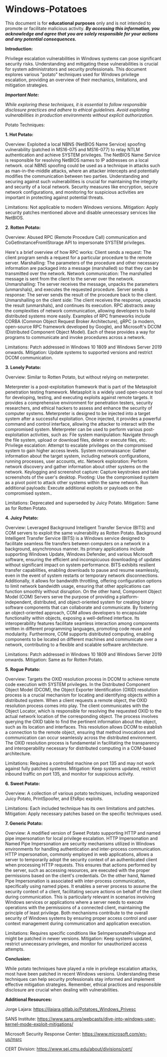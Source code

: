 # Windows-Potatoes


This document is for **educational purposes** only and is not intended to promote or facilitate malicious activity. _**By accessing this information, you acknowledge and agree that you are solely responsible for your actions and any potential consequences.**_

**Introduction:**

Privilege escalation vulnerabilities in Windows systems can pose significant security risks. Understanding and mitigating these vulnerabilities is crucial for system administrators and security professionals. This document explores various "potato" techniques used for Windows privilege escalation, providing an overview of their mechanics, limitations, and mitigation strategies.

_**Important Note:**_

_While exploring these techniques, it is essential to follow responsible disclosure practices and adhere to ethical guidelines. Avoid exploiting vulnerabilities in production environments without explicit authorization._

Potato Techniques:

**1. Hot Potato:**

Overview: Exploited a local NBNS (NetBIOS Name Service) spoofing vulnerability (patched in MS16-075 and MS16-077) to relay NTLM authentication and achieve SYSTEM privileges. The NetBIOS Name Service is responsible for resolving NetBIOS names to IP addresses on a local network. ocal NBNS spoofing could be used as a technique in attacks such as man-in-the-middle attacks, where an attacker intercepts and potentially modifies the communication between two parties. Understanding and securing against such vulnerabilities is crucial for maintaining the integrity and security of a local network. Security measures like encryption, secure network configurations, and monitoring for suspicious activities are important in protecting against potential threats.

Limitations: Not applicable to modern Windows versions. 
Mitigation: Apply security patches mentioned above and disable unnecessary services like NetBIOS.

**2. Rotten Potato:**

Overview: Abused RPC (Remote Procedure Call) communication and CoGetInstanceFromIStorage API to impersonate SYSTEM privileges.

Here's a brief overview of how RPC works:
Client sends a request: The client program sends a request for a particular procedure to the remote server.
Marshalling: The parameters of the procedure and other necessary information are packaged into a message (marshalled) so that they can be transmitted over the network. Network communication: The marshalled message is sent from the client to the server over the network. 
Unmarshalling: The server receives the message, unpacks the parameters (unmarshals), and executes the requested procedure.
Server sends a response: The server sends the result of the procedure back to the client.
Unmarshalling on the client side: The client receives the response, unpacks the result (unmarshals), and continues its execution.
RPC abstracts away the complexities of network communication, allowing developers to build distributed systems more easily. Examples of RPC frameworks include CORBA (Common Object Request Broker Architecture), gRPC (a modern, open-source RPC framework developed by Google), and Microsoft's DCOM (Distributed Component Object Model). Each of these provides a way for programs to communicate and invoke procedures across a network.

Limitations: Patch addressed in Windows 10 1809 and Windows Server 2019 onwards.
Mitigation: Update systems to supported versions and restrict DCOM communication.

**3. Lonely Potato:**

Overview: Similar to Rotten Potato, but without relying on meterpreter.

Meterpreter is a post-exploitation framework that is part of the Metasploit penetration testing framework. Metasploit is a widely used open-source tool for developing, testing, and executing exploits against remote targets. It provides a comprehensive environment for penetration testers, security researchers, and ethical hackers to assess and enhance the security of computer systems. Meterpreter is designed to be injected into a target system after a successful exploitation. Once injected, it provides a powerful command and control interface, allowing the attacker to interact with the compromised system. Meterpreter can be used to perform various post-exploitation activities, such as:
File system manipulation: Navigate through the file system, upload or download files, delete or execute files, etc.
Privilege escalation: Attempt to escalate privileges on the compromised system to gain higher access levels.
System reconnaissance: Gather information about the target system, including network configurations, running processes, user accounts, etc.
Network exploration: Perform network discovery and gather information about other systems on the network.
Keylogging and screenshot capture: Capture keystrokes and take screenshots of the user's desktop.
Pivoting: Use the compromised system as a pivot point to attack other systems within the same network.
Run additional payloads: Execute additional exploits or payloads on the compromised system..

Limitations: Deprecated and superseded by Juicy Potato.
Mitigation: Same as for Rotten Potato.

**4. Juicy Potato:**

Overview: Leveraged Background Intelligent Transfer Service (BITS) and COM servers to exploit the same vulnerability as Rotten Potato.
Background Intelligent Transfer Service (BITS) is a Windows service designed to facilitate seamless file transfers between computers on a network in a background, asynchronous manner. Its primary applications include supporting Windows Update, Windows Defender, and various Microsoft software, ensuring the efficient and inconspicuous downloading of updates without significant impact on system performance. BITS exhibits resilient transfer capabilities, enabling downloads to pause and resume seamlessly, even in the event of system restarts or temporary network disconnections. Additionally, it allows for bandwidth throttling, offering configuration options to limit network bandwidth usage, ensuring that other applications can function smoothly without disruption. On the other hand, Component Object Model (COM) Servers serve the purpose of providing a platform-independent, distributed, and object-oriented system for creating binary software components that can collaborate and communicate. By fostering an object-oriented approach, COM allows developers to encapsulate functionality within objects, exposing a well-defined interface. Its interoperability features facilitate seamless interaction among components written in different programming languages, promoting code reuse and modularity. Furthermore, COM supports distributed computing, enabling components to be located on different machines and communicate over a network, contributing to a flexible and scalable software architecture.

Limitations: Patch addressed in Windows 10 1809 and Windows Server 2019 onwards.
Mitigation: Same as for Rotten Potato.

**5. Rogue Potato:**

Overview: Targets the OXID resolution process in DCOM to achieve remote code execution with SYSTEM privileges.
In the Distributed Component Object Model (DCOM), the Object Exporter Identification (OXID) resolution process is a crucial mechanism for locating and identifying objects within a distributed system. When a client requests a remote object, the OXID resolution process comes into play. The client communicates with the Object Locator, which is responsible for resolving the requested OXID to the actual network location of the corresponding object. The process involves querying the OXID table to find the pertinent information about the object, such as its location and interfaces. This resolution allows DCOM to establish a connection to the remote object, ensuring that method invocations and communication can occur seamlessly across the distributed environment. The OXID resolution process is fundamental in facilitating the transparency and interoperability necessary for distributed computing in a COM-based architecture.

Limitations: Requires a controlled machine on port 135 and may not work against fully patched systems.
Mitigation: Keep systems updated, restrict inbound traffic on port 135, and monitor for suspicious activity.

**6. Sweet Potato:**

Overview: A collection of various potato techniques, including weaponized Juicy Potato, PrintSpoofer, and EfsRpc exploits.

Limitations: Each included technique has its own limitations and patches.
Mitigation: Apply necessary patches based on the specific techniques used.

**7. Generic Potato:**

Overview: A modified version of Sweet Potato supporting HTTP and named pipe impersonation for local privilege escalation. 
HTTP Impersonation and Named Pipe Impersonation are security mechanisms utilized in Windows environments for handling authentication and inter-process communication. HTTP impersonation, commonly employed in web applications, allows a server to temporarily adopt the security context of an authenticated client when processing HTTP requests. This ensures that actions performed by the server, such as accessing resources, are executed with the proper permissions based on the client's credentials. On the other hand, Named Pipe Impersonation is associated with inter-process communication, specifically using named pipes. It enables a server process to assume the security context of a client, facilitating secure actions on behalf of the client during communication. This is particularly relevant in scenarios involving Windows services or applications where a server needs to execute operations with the permissions of a connected client, maintaining the principle of least privilege. Both mechanisms contribute to the overall security of Windows systems by ensuring proper access control and user context management during communication and application execution.

Limitations: Requires specific conditions like SeImpersonatePrivilege and might be patched in newer versions.
Mitigation: Keep systems updated, restrict unnecessary privileges, and monitor for unauthorized access attempts.

**Conclusion:**

While potato techniques have played a role in privilege escalation attacks, most have been patched in recent Windows versions. Understanding these techniques can help security professionals stay informed and implement effective mitigation strategies. Remember, ethical practices and responsible disclosure are crucial when dealing with vulnerabilities.

**Additional Resources:**

Jorge Lajara: https://jlajara.gitlab.io/Potatoes_Windows_Privesc

SANS Institute: https://www.sans.org/webcasts/dive-into-windows-user-kernel-mode-exploit-mitigations/

Microsoft Security Response Center: https://www.microsoft.com/en-us/msrc

CERT Division: https://www.sei.cmu.edu/about/divisions/cert/
